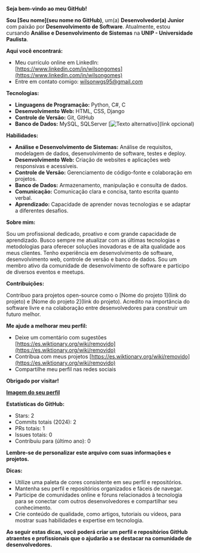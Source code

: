 **Seja bem-vindo ao meu GitHub!**

**Sou [Seu nome](seu nome no GitHub)**, um(a) **Desenvolvedor(a) Junior** com paixão por **Desenvolvimento de Software**. Atualmente, estou cursando **Análise e Desenvolvimento de Sistemas** na **UNIP - Universidade Paulista**.

**Aqui você encontrará:**

* Meu currículo online em LinkedIn: [https://www.linkedin.com/in/wilsongomes](https://www.linkedin.com/in/wilsongomes)
* Entre em contato comigo: wilsonwgs95@gmail.com

**Tecnologias:**

* **Linguagens de Programação:** Python, C#, C 
* **Desenvolvimento Web:** HTML, CSS, Django
* **Controle de Versão:** Git, GitHub
* **Banco de Dados:** MySQL, SQLServer
[![Texto alternativo](https://img.shields.io/badge/Linux-FCC624?style=for-the-badge&logo=linux&logoColor=black)](link opcional)

**Habilidades:**

* **Análise e Desenvolvimento de Sistemas:** Análise de requisitos, modelagem de dados, desenvolvimento de software, testes e deploy.
* **Desenvolvimento Web:** Criação de websites e aplicações web responsivas e acessíveis.
* **Controle de Versão:** Gerenciamento de código-fonte e colaboração em projetos.
* **Banco de Dados:** Armazenamento, manipulação e consulta de dados.
* **Comunicação:** Comunicação clara e concisa, tanto escrita quanto verbal.
* **Aprendizado:** Capacidade de aprender novas tecnologias e se adaptar a diferentes desafios.

**Sobre mim:**

Sou um profissional dedicado, proativo e com grande capacidade de aprendizado. Busco sempre me atualizar com as últimas tecnologias e metodologias para oferecer soluções inovadoras e de alta qualidade aos meus clientes. Tenho experiência em desenvolvimento de software, desenvolvimento web, controle de versão e banco de dados. Sou um membro ativo da comunidade de desenvolvimento de software e participo de diversos eventos e meetups.

**Contribuições:**

Contribuo para projetos open-source como o [Nome do projeto 1](link do projeto) e [Nome do projeto 2](link do projeto). Acredito na importância do software livre e na colaboração entre desenvolvedores para construir um futuro melhor.

**Me ajude a melhorar meu perfil:**

* Deixe um comentário com sugestões [https://es.wiktionary.org/wiki/removido](https://es.wiktionary.org/wiki/removido)
* Contribua com meus projetos [https://es.wiktionary.org/wiki/removido](https://es.wiktionary.org/wiki/removido)
* Compartilhe meu perfil nas redes sociais

**Obrigado por visitar!**

**[Imagem do seu perfil](SEU_LINK_IMAGEM)**

**Estatísticas do GitHub:**

* Stars: 2
* Commits totais (2024): 2
* PRs totais: 1
* Issues totais: 0
* Contribuiu para (último ano): 0

**Lembre-se de personalizar este arquivo com suas informações e projetos.**

**Dicas:**

* Utilize uma paleta de cores consistente em seu perfil e repositórios.
* Mantenha seu perfil e repositórios organizados e fáceis de navegar.
* Participe de comunidades online e fóruns relacionados à tecnologia para se conectar com outros desenvolvedores e compartilhar seu conhecimento.
* Crie conteúdo de qualidade, como artigos, tutoriais ou vídeos, para mostrar suas habilidades e expertise em tecnologia.

**Ao seguir estas dicas, você poderá criar um perfil e repositórios GitHub atraentes e profissionais que o ajudarão a se destacar na comunidade de desenvolvedores.**
